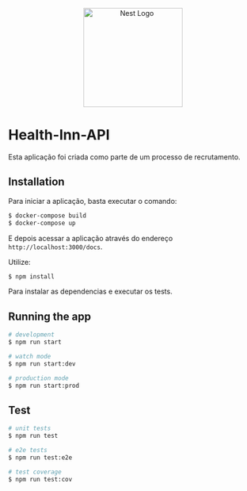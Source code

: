 <p align="center">
  <a href="http://nestjs.com/" target="blank"><img src="https://nestjs.com/img/logo-small.svg" width="200" alt="Nest Logo" /></a>
</p>

[circleci-image]: https://img.shields.io/circleci/build/github/nestjs/nest/master?token=abc123def456

# Health-Inn-API

Esta aplicação foi criada como parte de um processo de recrutamento.

## Installation
Para iniciar a aplicação, basta executar o comando:
```bash
$ docker-compose build
$ docker-compose up
```
E depois acessar a aplicação  através do endereço `http://localhost:3000/docs`.

Utilize:
```bash
$ npm install
```
Para instalar as dependencias e executar os tests.

## Running the app

```bash
# development
$ npm run start

# watch mode
$ npm run start:dev

# production mode
$ npm run start:prod
```

## Test

```bash
# unit tests
$ npm run test

# e2e tests
$ npm run test:e2e

# test coverage
$ npm run test:cov
```
